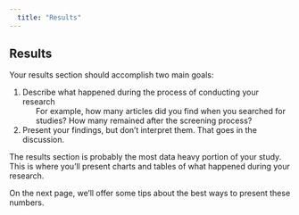 ```yaml
---
  title: "Results"
---
```


## Results

Your results section should accomplish two main goals:

<ol>
<li>Describe what happened during the process of conducting your research
<ul style="list-style-type:none">
<li>For example, how many articles did you find when you searched for studies? How many remained after the screening process?</li></ul></li>
  <li>Present your findings, but don’t interpret them. That goes in the discussion.</li></ol>

The results section is probably the most data heavy portion of your study. This is where you’ll present charts and tables of what happened during your research. 

On the next page, we’ll offer some tips about the best ways to present these numbers.


